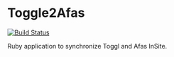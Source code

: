 # Toggle2Afas

[![Build Status](https://travis-ci.org/leonhooijer/toggl_to_afas.svg?branch=master)](https://travis-ci.org/leonhooijer/toggl_to_afas)

Ruby application to synchronize Toggl and Afas InSite.
